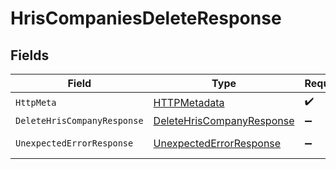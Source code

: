 # HrisCompaniesDeleteResponse


## Fields

| Field                                                                             | Type                                                                              | Required                                                                          | Description                                                                       |
| --------------------------------------------------------------------------------- | --------------------------------------------------------------------------------- | --------------------------------------------------------------------------------- | --------------------------------------------------------------------------------- |
| `HttpMeta`                                                                        | [HTTPMetadata](../../Models/Components/HTTPMetadata.md)                           | :heavy_check_mark:                                                                | N/A                                                                               |
| `DeleteHrisCompanyResponse`                                                       | [DeleteHrisCompanyResponse](../../Models/Components/DeleteHrisCompanyResponse.md) | :heavy_minus_sign:                                                                | Companies                                                                         |
| `UnexpectedErrorResponse`                                                         | [UnexpectedErrorResponse](../../Models/Components/UnexpectedErrorResponse.md)     | :heavy_minus_sign:                                                                | Unexpected error                                                                  |
